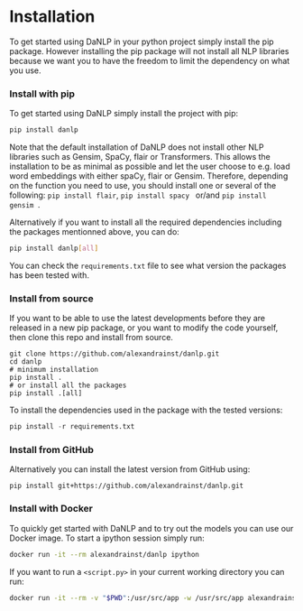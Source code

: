 Installation
============


To get started using DaNLP in your python project simply install the pip package. However installing the pip package 
will not install all NLP libraries because we want you to have the freedom to limit the dependency on what you use.

### Install with pip

To get started using DaNLP simply install the project with pip:

```bash
pip install danlp 
```

Note that the default installation of DaNLP does not install other NLP libraries such as Gensim, SpaCy, flair or Transformers.
This allows the installation to be as minimal as possible and let the user choose to e.g. load word embeddings with either spaCy, flair or Gensim.  Therefore, depending on the function you need to use, you should install one or several of the following: `pip install flair`, `pip install spacy ` or/and `pip install gensim `. 

Alternatively if you want to install all the required dependencies including the packages mentionned above, you can do:

```bash
pip install danlp[all]
```

You can check the `requirements.txt` file to see what version the packages has been tested with.


### Install from source

If you want to be able to use the latest developments before they are released in a new pip package, or you want to modify the code yourself, then clone this repo and install from source. 

```
git clone https://github.com/alexandrainst/danlp.git
cd danlp
# minimum installation
pip install . 
# or install all the packages
pip install .[all]
```

To install the dependencies used in the package with the tested versions:

```python
pip install -r requirements.txt
```


### Install from GitHub
Alternatively you can install the latest version from GitHub using:
```
pip install git+https://github.com/alexandrainst/danlp.git
```

### Install with Docker 
To quickly get started with DaNLP and to try out the models you can use our Docker image.
To start a ipython session simply run:
```bash
docker run -it --rm alexandrainst/danlp ipython
```
If you want to run a `<script.py>` in your current working directory you can run:
```bash
docker run -it --rm -v "$PWD":/usr/src/app -w /usr/src/app alexandrainst/danlp python <script.py>
                  
```

